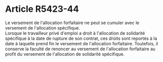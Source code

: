 # Article R5423-44

  
Le versement de l'allocation forfaitaire ne peut se cumuler avec le versement de l'allocation spécifique.   
Lorsque le travailleur privé d'emploi a droit à l'allocation de solidarité spécifique à la date de rupture de son contrat, ces droits sont reportés à la date à laquelle prend fin le versement de l'allocation forfaitaire. Toutefois, il conserve la faculté de renoncer au versement de l'allocation forfaitaire au profit du versement de l'allocation de solidarité spécifique.